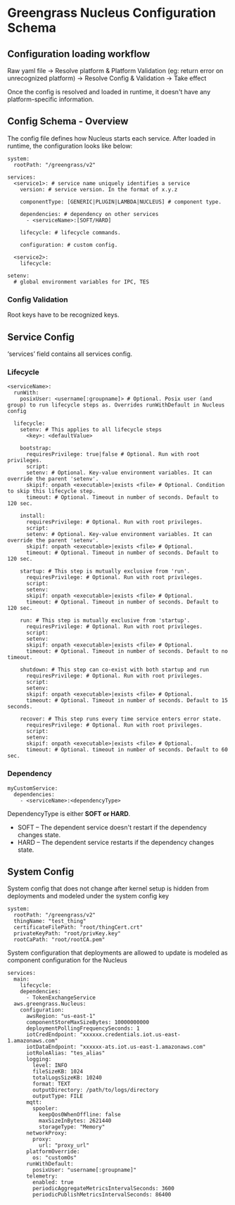 # Greengrass Nucleus Configuration Schema

## Configuration loading workflow

Raw yaml file → Resolve platform & Platform Validation (eg: return error on unrecognized platform) → Resolve Config
 & Validation → Take effect

Once the config is resolved and loaded in runtime, it doesn't have any platform-specific information.

## Config Schema - Overview

The config file defines how Nucleus starts each service. After loaded in runtime, the configuration looks like below:

```
system: 
  rootPath: "/greengrass/v2"

services:
  <service1>: # service name uniquely identifies a service
    version: # service version. In the format of x.y.z

    componentType: [GENERIC|PLUGIN|LAMBDA|NUCLEUS] # component type. 

    dependencies: # dependency on other services 
      - <serviceName>:[SOFT/HARD]
        
    lifecycle: # lifecycle commands.
          
    configuration: # custom config.
    
  <service2>:
    lifecycle:

setenv:
  # global environment variables for IPC, TES
```

### Config Validation

Root keys have to be recognized keys.

## Service Config
‘services’ field contains all services config.

### Lifecycle

```
<serviceName>:
  runWith:
    posixUser: <username[:groupname]> # Optional. Posix user (and group) to run lifecycle steps as. Overrides runWithDefault in Nucleus config

  lifecycle:
    setenv: # This applies to all lifecycle steps
      <key>: <defaultValue>

    bootstrap:
      requiresPrivilege: true|false # Optional. Run with root privileges.
      script:
      setenv: # Optional. Key-value environment variables. It can override the parent 'setenv'.
      skipif: onpath <executable>|exists <file> # Optional. Condition to skip this lifecycle step.
      timeout: # Optional. Timeout in number of seconds. Default to 120 sec.

    install:
      requiresPrivilege: # Optional. Run with root privileges.
      script:
      setenv: # Optional. Key-value environment variables. It can override the parent 'setenv'.
      skipif: onpath <executable>|exists <file> # Optional.
      timeout: # Optional. Timeout in number of seconds. Default to 120 sec.
      
    startup: # This step is mutually exclusive from 'run'.
      requiresPrivilege: # Optional. Run with root privileges.
      script:
      setenv:
      skipif: onpath <executable>|exists <file> # Optional.
      timeout: # Optional. Timeout in number of seconds. Default to 120 sec.

    run: # This step is mutually exclusive from 'startup'.
      requiresPrivilege: # Optional. Run with root privileges.
      script:
      setenv:
      skipif: onpath <executable>|exists <file> # Optional.
      timeout: # Optional. Timeout in number of seconds. Default to no timeout.
      
    shutdown: # This step can co-exist with both startup and run
      requiresPrivilege: # Optional. Run with root privileges.
      script:
      setenv:
      skipif: onpath <executable>|exists <file> # Optional.
      timeout: # Optional. Timeout in number of seconds. Default to 15 seconds.
    
    recover: # This step runs every time service enters error state.
      requiresPrivilege: # Optional. Run with root privileges.
      script: 
      setenv:
      skipif: onpath <executable>|exists <file> # Optional.
      timeout: # Optional. timeout in number of seconds. Default to 60 sec.
```

### Dependency

```
myCustomService:
  dependencies:
    - <serviceName>:<dependencyType>
```

DependencyType is either **SOFT or HARD**. 
- SOFT – The dependent service doesn't restart if the dependency changes state.
- HARD – The dependent service restarts if the dependency changes state.

## System Config
System config that does not change after kernel setup is hidden from deployments
and modeled under the system config key
```
system: 
  rootPath: "/greengrass/v2"
  thingName: "test_thing"
  certificateFilePath: "root/thingCert.crt"
  privateKeyPath: "root/privKey.key"
  rootCaPath: "root/rootCA.pem"
```

System configuration that deployments are allowed to update is
modeled as component configuration for the Nucleus
```
services:
  main:
    lifecycle:
    dependencies:
      - TokenExchangeService
  aws.greengrass.Nucleus:
    configuration:
      awsRegion: "us-east-1"
      componentStoreMaxSizeBytes: 10000000000
      deploymentPollingFrequencySeconds: 1
      iotCredEndpoint: "xxxxxx.credentials.iot.us-east-1.amazonaws.com"
      iotDataEndpoint: "xxxxxx-ats.iot.us-east-1.amazonaws.com"
      iotRoleAlias: "tes_alias"
      logging:
        level: INFO
        fileSizeKB: 1024
        totalLogsSizeKB: 10240
        format: TEXT
        outputDirectory: /path/to/logs/directory
        outputType: FILE
      mqtt:
        spooler:
          keepQos0WhenOffline: false
          maxSizeInBytes: 2621440
          storageType: "Memory"
      networkProxy:
        proxy:
          url: "proxy_url"
      platformOverride:
        os: "customOs"
      runWithDefault:
        posixUser: "username[:groupname]"
      telemetry:
        enabled: true
        periodicAggregateMetricsIntervalSeconds: 3600
        periodicPublishMetricsIntervalSeconds: 86400
```